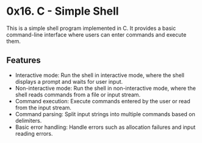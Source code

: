 # 0x16. C - Simple Shell

This is a simple shell program implemented in C. It provides a basic command-line interface where users can enter commands and execute them.

## Features

- Interactive mode: Run the shell in interactive mode, where the shell displays a prompt and waits for user input.
- Non-interactive mode: Run the shell in non-interactive mode, where the shell reads commands from a file or input stream.
- Command execution: Execute commands entered by the user or read from the input stream.
- Command parsing: Split input strings into multiple commands based on delimiters.
- Basic error handling: Handle errors such as allocation failures and input reading errors.

